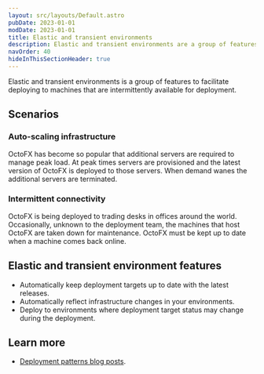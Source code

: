 ```yaml
---
layout: src/layouts/Default.astro
pubDate: 2023-01-01
modDate: 2023-01-01
title: Elastic and transient environments
description: Elastic and transient environments are a group of features that facilitate deploying to machines that are intermittently available for deployment.
navOrder: 40
hideInThisSectionHeader: true
---
```


Elastic and transient environments is a group of features to facilitate deploying to machines that are intermittently available for deployment.

## Scenarios

### Auto-scaling infrastructure

OctoFX has become so popular that additional servers are required to manage peak load. At peak times servers are provisioned and the latest version of OctoFX is deployed to those servers.  When demand wanes the additional servers are terminated.

### Intermittent connectivity

OctoFX is being deployed to trading desks in offices around the world.  Occasionally, unknown to the deployment team, the machines that host OctoFX are taken down for maintenance. OctoFX must be kept up to date when a machine comes back online.

## Elastic and transient environment features

- Automatically keep deployment targets up to date with the latest releases.
- Automatically reflect infrastructure changes in your environments.
- Deploy to environments where deployment target status may change during the deployment.

## Learn more

- [Deployment patterns blog posts](https://octopus.com/blog/tag/deployment-patterns/1).
